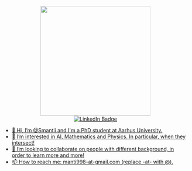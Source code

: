 <div id="header" align="center">
  <img src="https://media.giphy.com/media/jAe22Ec5iICCk/giphy.gif" width="300"/>
</div>

<div id="badges" align="center">
  <a href="https://www.linkedin.com/in/simone-manti-653054210/">
    <img src="https://img.shields.io/badge/LinkedIn-blue?style=for-the-badge&logo=linkedin&logoColor=white" alt="LinkedIn Badge"/>
</div>




- 👋 Hi, I’m @Smantii and I'm a PhD student at Aarhus University.
- 👀 I’m interested in AI, Mathematics and Physics. In particular, when they intersect!
- 💞️ I’m looking to collaborate on people with different background, in order to learn more and more!
- 📫 How to reach me: manti998-at-gmail.com (replace -at- with @).

<!---
Smantii/Smantii is a ✨ special ✨ repository because its `README.md` (this file) appears on your GitHub profile.
You can click the Preview link to take a look at your changes.
--->
